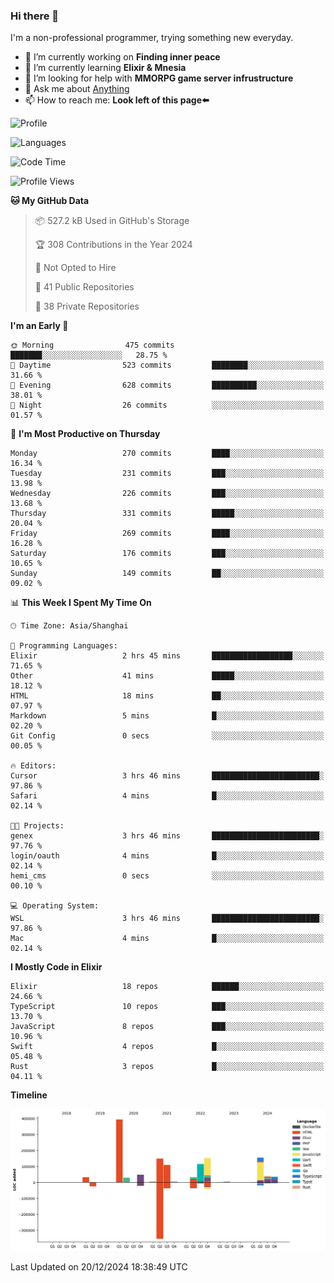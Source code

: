 ### Hi there 👋

I'm a non-professional programmer, trying something new everyday.

<!--
**dyzdyz010/dyzdyz010** is a ✨ _special_ ✨ repository because its `README.md` (this file) appears on your GitHub profile.
-->

- 🔭 I’m currently working on **Finding inner peace**
- 🌱 I’m currently learning **Elixir & Mnesia**
- 🤔 I’m looking for help with **MMORPG game server infrustructure**
- 💬 Ask me about [Anything](https://github.com/dyzdyz010/dyzdyz010/issues)
- 📫 How to reach me: **Look left of this page⬅️**

<!-- - 👯 I’m looking to collaborate on
- 😄 Pronouns: ...
- ⚡ Fun fact: ...
 -->
 
![Profile](https://github-readme-stats.vercel.app/api?username=dyzdyz010&count_private=true&show_icons=true&theme=dracula)

![Languages](https://github-readme-stats.vercel.app/api/top-langs/?username=dyzdyz010&layout=compact&theme=dracula)

<!--START_SECTION:waka-->
![Code Time](http://img.shields.io/badge/Code%20Time-1%2C851%20hrs%2032%20mins-blue)

![Profile Views](http://img.shields.io/badge/Profile%20Views-0-blue)

**🐱 My GitHub Data** 

> 📦 527.2 kB Used in GitHub's Storage 
 > 
> 🏆 308 Contributions in the Year 2024
 > 
> 🚫 Not Opted to Hire
 > 
> 📜 41 Public Repositories 
 > 
> 🔑 38 Private Repositories 
 > 
**I'm an Early 🐤** 

```text
🌞 Morning                475 commits         ███████░░░░░░░░░░░░░░░░░░   28.75 % 
🌆 Daytime                523 commits         ████████░░░░░░░░░░░░░░░░░   31.66 % 
🌃 Evening                628 commits         ██████████░░░░░░░░░░░░░░░   38.01 % 
🌙 Night                  26 commits          ░░░░░░░░░░░░░░░░░░░░░░░░░   01.57 % 
```
📅 **I'm Most Productive on Thursday** 

```text
Monday                   270 commits         ████░░░░░░░░░░░░░░░░░░░░░   16.34 % 
Tuesday                  231 commits         ███░░░░░░░░░░░░░░░░░░░░░░   13.98 % 
Wednesday                226 commits         ███░░░░░░░░░░░░░░░░░░░░░░   13.68 % 
Thursday                 331 commits         █████░░░░░░░░░░░░░░░░░░░░   20.04 % 
Friday                   269 commits         ████░░░░░░░░░░░░░░░░░░░░░   16.28 % 
Saturday                 176 commits         ███░░░░░░░░░░░░░░░░░░░░░░   10.65 % 
Sunday                   149 commits         ██░░░░░░░░░░░░░░░░░░░░░░░   09.02 % 
```


📊 **This Week I Spent My Time On** 

```text
🕑︎ Time Zone: Asia/Shanghai

💬 Programming Languages: 
Elixir                   2 hrs 45 mins       ██████████████████░░░░░░░   71.65 % 
Other                    41 mins             █████░░░░░░░░░░░░░░░░░░░░   18.12 % 
HTML                     18 mins             ██░░░░░░░░░░░░░░░░░░░░░░░   07.97 % 
Markdown                 5 mins              █░░░░░░░░░░░░░░░░░░░░░░░░   02.20 % 
Git Config               0 secs              ░░░░░░░░░░░░░░░░░░░░░░░░░   00.05 % 

🔥 Editors: 
Cursor                   3 hrs 46 mins       ████████████████████████░   97.86 % 
Safari                   4 mins              █░░░░░░░░░░░░░░░░░░░░░░░░   02.14 % 

🐱‍💻 Projects: 
genex                    3 hrs 46 mins       ████████████████████████░   97.76 % 
login/oauth              4 mins              █░░░░░░░░░░░░░░░░░░░░░░░░   02.14 % 
hemi_cms                 0 secs              ░░░░░░░░░░░░░░░░░░░░░░░░░   00.10 % 

💻 Operating System: 
WSL                      3 hrs 46 mins       ████████████████████████░   97.86 % 
Mac                      4 mins              █░░░░░░░░░░░░░░░░░░░░░░░░   02.14 % 
```

**I Mostly Code in Elixir** 

```text
Elixir                   18 repos            ██████░░░░░░░░░░░░░░░░░░░   24.66 % 
TypeScript               10 repos            ███░░░░░░░░░░░░░░░░░░░░░░   13.70 % 
JavaScript               8 repos             ███░░░░░░░░░░░░░░░░░░░░░░   10.96 % 
Swift                    4 repos             █░░░░░░░░░░░░░░░░░░░░░░░░   05.48 % 
Rust                     3 repos             █░░░░░░░░░░░░░░░░░░░░░░░░   04.11 % 
```



**Timeline**

![Lines of Code chart](https://raw.githubusercontent.com/dyzdyz010/dyzdyz010/master/assets/bar_graph.png)


 Last Updated on 20/12/2024 18:38:49 UTC
<!--END_SECTION:waka-->
